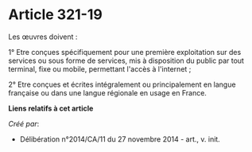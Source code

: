 # Article 321-19

Les œuvres doivent : 

1° Etre conçues spécifiquement pour une première exploitation sur des services ou sous forme de services, mis à disposition
du public par tout terminal, fixe ou mobile, permettant l'accès à l'internet ; 

2° Etre conçues et écrites intégralement ou principalement en langue française ou dans une langue régionale en usage en
France.

**Liens relatifs à cet article**

_Créé par_:

  - Délibération n°2014/CA/11 du 27 novembre 2014 - art., v. init.
